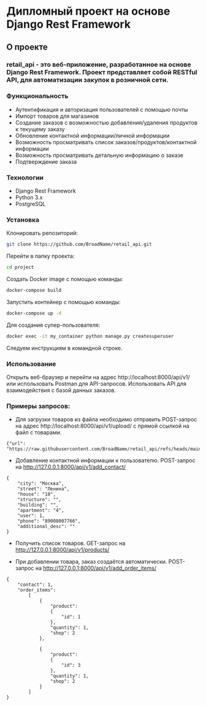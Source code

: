 # Дипломный проект на основе Django Rest Framework

## О проекте
### retail_api - это веб-приложение, разработанное на основе Django Rest Framework. Проект представляет собой RESTful API, для автоматизации закупок в розничной сети.

### Функциональность
- Аутентификация и авторизация пользователей с помощью почты
- Импорт товаров для магазинов
- Создание заказов с возможностью добавления/удаления продуктов к текущему заказу
- Обновление контактной информации/личной информации
- Возможность просматривать список заказов/продуктов/контактной информации
- Возможность просматривать детальную информацию о заказе
- Подтверждение заказа

### Технологии
- Django Rest Framework
- Python 3.x
- PostgreSQL

### Установка
Клонировать репозиторий:
```bash
git clone https://github.com/BroadName/retail_api.git
```
Перейти в папку проекта:
```bash
cd project
```
Создать Docker image с помощью команды:
```bash
docker-compose build
```
Запустить контейнер с помощью команды:
```bash
docker-compose up -d
```
Для создания супер-пользователя:
```bash
docker exec -it my_container python manage.py createsuperuser
```
Следуем инструкциям в командной строке.

### Использование

Открыть веб-браузер и перейти на адрес http://localhost:8000/api/v1/ или использовать Postman для API-запросов.
Использовать API для взаимодействия с базой данных заказов.

### Примеры запросов:

- Для загрузки товаров из файла необходимо отправить POST-запрос на адрес http://localhost:8000/api/v1/upload/ с прямой ссылкой на файл с товарами.
```
{"url": "https://raw.githubusercontent.com/BroadName/retail_api/refs/heads/main/shop1.yaml"}
```
- Добавление контактной информации к пользователю. POST-запрос на http://127.0.0.1:8000/api/v1/add_contact/
```
{
    "city": "Москва",
    "street": "Ленина",
    "house": "10",
    "structure": "",
    "building": "",
    "apartment": "4",
    "user": 1,
    "phone": "89008007766",
    "additional_desc": ""
}
```

- Получить список товаров. GET-запрос на http://127.0.0.1:8000/api/v1/products/

- При добавлении товара, заказ создаётся автоматически. POST-запрос на http://127.0.0.1:8000/api/v1/add_order_items/
```
{
    "contact": 1,
    "order_items": 
        [
            {
                "product": 
                {
                    "id": 1
                },
                "quantity": 1,
                "shop": 2
            },

            {
                "product": 
                {
                    "id": 3
                },
                "quantity": 1,
                "shop": 2
            }
        ]
}
```

